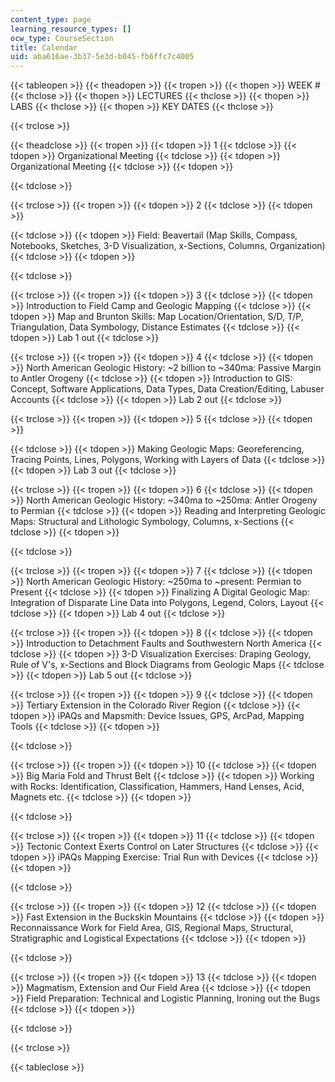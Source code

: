 ```yaml
---
content_type: page
learning_resource_types: []
ocw_type: CourseSection
title: Calendar
uid: aba616ae-3b37-5e3d-b045-fb6ffc7c4005
---
```


{{< tableopen >}}
{{< theadopen >}}
{{< tropen >}}
{{< thopen >}}
WEEK #
{{< thclose >}}
{{< thopen >}}
LECTURES
{{< thclose >}}
{{< thopen >}}
LABS
{{< thclose >}}
{{< thopen >}}
KEY DATES
{{< thclose >}}

{{< trclose >}}

{{< theadclose >}}
{{< tropen >}}
{{< tdopen >}}
1
{{< tdclose >}}
{{< tdopen >}}
Organizational Meeting
{{< tdclose >}}
{{< tdopen >}}
Organizational Meeting
{{< tdclose >}}
{{< tdopen >}}

{{< tdclose >}}

{{< trclose >}}
{{< tropen >}}
{{< tdopen >}}
2
{{< tdclose >}}
{{< tdopen >}}

{{< tdclose >}}
{{< tdopen >}}
Field: Beavertail (Map Skills, Compass, Notebooks, Sketches, 3-D Visualization, x-Sections, Columns, Organization)
{{< tdclose >}}
{{< tdopen >}}

{{< tdclose >}}

{{< trclose >}}
{{< tropen >}}
{{< tdopen >}}
3
{{< tdclose >}}
{{< tdopen >}}
Introduction to Field Camp and Geologic Mapping
{{< tdclose >}}
{{< tdopen >}}
Map and Brunton Skills: Map Location/Orientation, S/D, T/P, Triangulation, Data Symbology, Distance Estimates
{{< tdclose >}}
{{< tdopen >}}
Lab 1 out
{{< tdclose >}}

{{< trclose >}}
{{< tropen >}}
{{< tdopen >}}
4
{{< tdclose >}}
{{< tdopen >}}
North American Geologic History: ~2 billion to ~340ma: Passive Margin to Antler Orogeny
{{< tdclose >}}
{{< tdopen >}}
Introduction to GIS: Concept, Software Applications, Data Types, Data Creation/Editing, Labuser Accounts
{{< tdclose >}}
{{< tdopen >}}
Lab 2 out
{{< tdclose >}}

{{< trclose >}}
{{< tropen >}}
{{< tdopen >}}
5
{{< tdclose >}}
{{< tdopen >}}

{{< tdclose >}}
{{< tdopen >}}
Making Geologic Maps: Georeferencing, Tracing Points, Lines, Polygons, Working with Layers of Data
{{< tdclose >}}
{{< tdopen >}}
Lab 3 out
{{< tdclose >}}

{{< trclose >}}
{{< tropen >}}
{{< tdopen >}}
6
{{< tdclose >}}
{{< tdopen >}}
North American Geologic History: ~340ma to ~250ma: Antler Orogeny to Permian
{{< tdclose >}}
{{< tdopen >}}
Reading and Interpreting Geologic Maps: Structural and Lithologic Symbology, Columns, x-Sections
{{< tdclose >}}
{{< tdopen >}}

{{< tdclose >}}

{{< trclose >}}
{{< tropen >}}
{{< tdopen >}}
7
{{< tdclose >}}
{{< tdopen >}}
North American Geologic History: ~250ma to ~present: Permian to Present
{{< tdclose >}}
{{< tdopen >}}
Finalizing A Digital Geologic Map: Integration of Disparate Line Data into Polygons, Legend, Colors, Layout
{{< tdclose >}}
{{< tdopen >}}
Lab 4 out
{{< tdclose >}}

{{< trclose >}}
{{< tropen >}}
{{< tdopen >}}
8
{{< tdclose >}}
{{< tdopen >}}
Introduction to Detachment Faults and Southwestern North America
{{< tdclose >}}
{{< tdopen >}}
3-D Visualization Exercises: Draping Geology, Rule of V's, x-Sections and Block Diagrams from Geologic Maps
{{< tdclose >}}
{{< tdopen >}}
Lab 5 out
{{< tdclose >}}

{{< trclose >}}
{{< tropen >}}
{{< tdopen >}}
9
{{< tdclose >}}
{{< tdopen >}}
Tertiary Extension in the Colorado River Region
{{< tdclose >}}
{{< tdopen >}}
iPAQs and Mapsmith: Device Issues, GPS, ArcPad, Mapping Tools
{{< tdclose >}}
{{< tdopen >}}

{{< tdclose >}}

{{< trclose >}}
{{< tropen >}}
{{< tdopen >}}
10
{{< tdclose >}}
{{< tdopen >}}
Big Maria Fold and Thrust Belt
{{< tdclose >}}
{{< tdopen >}}
Working with Rocks: Identification, Classification, Hammers, Hand Lenses, Acid, Magnets etc.
{{< tdclose >}}
{{< tdopen >}}

{{< tdclose >}}

{{< trclose >}}
{{< tropen >}}
{{< tdopen >}}
11
{{< tdclose >}}
{{< tdopen >}}
Tectonic Context Exerts Control on Later Structures
{{< tdclose >}}
{{< tdopen >}}
iPAQs Mapping Exercise: Trial Run with Devices
{{< tdclose >}}
{{< tdopen >}}

{{< tdclose >}}

{{< trclose >}}
{{< tropen >}}
{{< tdopen >}}
12
{{< tdclose >}}
{{< tdopen >}}
Fast Extension in the Buckskin Mountains
{{< tdclose >}}
{{< tdopen >}}
Reconnaissance Work for Field Area, GIS, Regional Maps, Structural, Stratigraphic and Logistical Expectations
{{< tdclose >}}
{{< tdopen >}}

{{< tdclose >}}

{{< trclose >}}
{{< tropen >}}
{{< tdopen >}}
13
{{< tdclose >}}
{{< tdopen >}}
Magmatism, Extension and Our Field Area
{{< tdclose >}}
{{< tdopen >}}
Field Preparation: Technical and Logistic Planning, Ironing out the Bugs
{{< tdclose >}}
{{< tdopen >}}

{{< tdclose >}}

{{< trclose >}}

{{< tableclose >}}